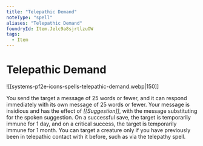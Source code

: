 ```yaml
---
title: "Telepathic Demand"
noteType: "spell"
aliases: "Telepathic Demand"
foundryId: Item.Jelc9a8sjrtlzuOW
tags:
  - Item
---
```


# Telepathic Demand
![[systems-pf2e-icons-spells-telepathic-demand.webp|150]]

You send the target a message of 25 words or fewer, and it can respond immediately with its own message of 25 words or fewer. Your message is insidious and has the effect of _[[Suggestion]]_, with the message substituting for the spoken suggestion. On a successful save, the target is temporarily immune for 1 day, and on a critical success, the target is temporarily immune for 1 month. You can target a creature only if you have previously been in telepathic contact with it before, such as via the telepathy spell.
